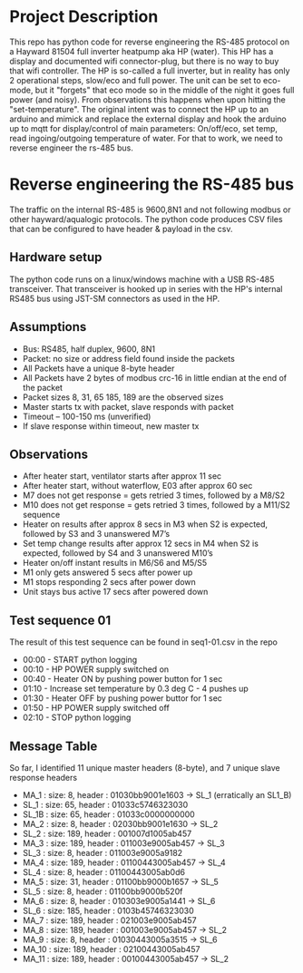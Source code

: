 # Project Description
This repo has python code for reverse engineering the RS-485 protocol on a Hayward 81504 full inverter heatpump aka HP (water).
This HP has a display and documented wifi connector-plug, but there is no way to buy that wifi controller.
The HP is so-called a full inverter, but in reality has only 2 operational steps, slow/eco and full power.
The unit can be set to eco-mode, but it "forgets" that eco mode so in the middle of the night it goes full power (and noisy). From observations this happens when upon hitting the "set-temperature".
The original intent was to connect the HP up to an arduino and mimick and replace the external display and hook the arduino up to mqtt for display/control of main parameters: On/off/eco, set temp, read ingoing/outgoing temperature of water.
For that to work, we need to reverse engineer the rs-485 bus.
# Reverse engineering the RS-485 bus
The traffic on the internal RS-485 is 9600,8N1 and not following modbus or other hayward/aqualogic protocols.
The python code produces CSV files that can be configured to have header & payload in the csv.
## Hardware setup
The python code runs on a linux/windows machine with a USB RS-485 transceiver. That transceiver is hooked up in series with the HP's internal RS485 bus using JST-SM connectors as used in the HP. 
## Assumptions
- Bus: RS485, half duplex, 9600, 8N1
- Packet: no size or address field found inside the packets
- All Packets have a unique 8-byte header
- All Packets have 2 bytes of modbus crc-16 in little endian at the end of the packet
- Packet sizes 8, 31, 65 185, 189 are the observed sizes 
- Master starts tx with packet, slave responds with packet
- Timeout – 100-150 ms (unverified)
- If slave response within timeout, new master tx
## Observations
- After heater start, ventilator starts after approx 11 sec
- After heater start, without waterflow, E03 after approx 60 sec
- M7 does not get response = gets retried 3 times, followed by a M8/S2 
- M10 does not get response = gets retried 3 times, followed by a M11/S2 sequence
- Heater on results after approx 8 secs in M3 when S2 is expected, followed by S3 and 3 unanswered M7’s
- Set temp change results after approx 12 secs in M4 when S2 is expected, followed by S4 and 3 unanswered M10’s
- Heater on/off instant results in M6/S6 and M5/S5
- M1 only gets answered 5 secs after power up
- M1 stops responding 2 secs after power down
- Unit stays bus active 17 secs after powered down
## Test sequence 01
The result of this test sequence can be found in seq1-01.csv in the repo
- 00:00 - START python logging
- 00:10 - HP POWER supply switched on
- 00:40 - Heater ON by pushing power button for 1 sec
- 01:10 - Increase set temperature by 0.3 deg C - 4 pushes up
- 01:30 - Heater OFF by pushing power buttor for 1 sec
- 01:50 - HP POWER supply switched off
- 02:10 - STOP python logging

## Message Table
So far, I identified 11 unique master headers (8-byte), and 7 unique slave response headers 
- MA_1 :  size: 8,   header : 01030bb9001e1603  -> SL_1 (erratically an SL1_B)
- SL_1 :  size: 65,  header : 01033c5746323030 
- SL_1B : size: 65,  header : 01033c0000000000 
- MA_2 :  size: 8,   header : 02030bb9001e1630  -> SL_2  
- SL_2 :  size: 189, header : 001007d1005ab457
- MA_3 :  size: 189, header : 011003e9005ab457  -> SL_3
- SL_3 :  size: 8,   header : 011003e9005a9182
- MA_4 :  size: 189, header : 01100443005ab457  -> SL_4 
- SL_4 :  size: 8,   header : 01100443005ab0d6 
- MA_5 :  size: 31,  header : 01100bb9000b1657  -> SL_5 
- SL_5 :  size: 8,   header : 01100bb9000b520f 
- MA_6 :  size: 8,   header : 010303e9005a1441  -> SL_6 
- SL_6 :  size: 185, header : 0103b45746323030 
- MA_7 :  size: 189, header : 021003e9005ab457 
- MA_8 :  size: 189, header : 001003e9005ab457  -> SL_2 
- MA_9 :  size: 8,   header : 01030443005a3515  -> SL_6
- MA_10 : size: 189, header : 02100443005ab457
- MA_11 : size: 189, header : 00100443005ab457  -> SL_2 
